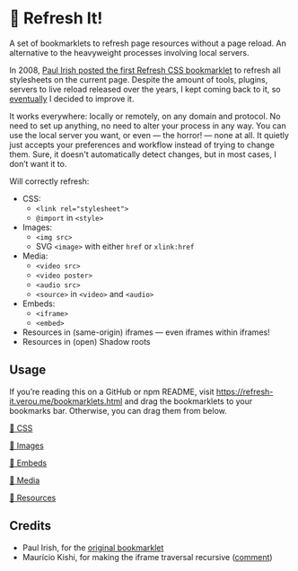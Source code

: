 # 🔄 Refresh It!

A set of bookmarklets to refresh page resources without a page reload.
An alternative to the heavyweight processes involving local servers.

In 2008, [Paul Irish posted the first Refresh CSS bookmarklet](https://www.paulirish.com/2008/how-to-iterate-quickly-when-debugging-css/) to refresh all stylesheets on the current page.
Despite the amount of tools, plugins, servers to live reload released over the years, I kept coming back to it, so [eventually](https://lea.verou.me/blog/2018/09/refresh-css-bookmarklet-v2/) I decided to improve it.

It works everywhere: locally or remotely, on any domain and protocol.
No need to set up anything, no need to alter your process in any way.
You can use the local server you want, or even — the horror! — none at all.
It quietly just accepts your preferences and workflow instead of trying to change them.
Sure, it doesn't automatically detect changes, but in most cases, I don’t want it to.

Will correctly refresh:
- CSS:
	- `<link rel="stylesheet">`
	- `@import` in `<style>`
- Images:
	- `<img src>`
	- SVG `<image>` with either `href` or `xlink:href`
- Media:
	- `<video src>`
	- `<video poster>`
	- `<audio src>`
	- `<source>` in `<video>` and `<audio>`
- Embeds:
	- `<iframe>`
	- `<embed>`
- Resources in (same-origin) iframes — even iframes within iframes!
- Resources in (open) Shadow roots

<!-- See https://lea.verou.me/blog/2018/09/refresh-css-bookmarklet-v2/ for more details. -->

## Usage

If you’re reading this on a GitHub or npm README, visit https://refresh-it.verou.me/bookmarklets.html and drag the bookmarklets to your bookmarks bar.
Otherwise, you can drag them from below.

<!-- bookmarklets -->

<a href="javascript:{function e(r,o=&quot;*&quot;,n=document){for(let e of t(o,n)){r(e)}for(let l of t(&quot;iframe&quot;,n)){if(l.contentDocument){e(r,o,l.contentDocument)}}let l=t(&quot;*&quot;,n).map((e=&gt;e.shadowRoot)).filter(Boolean);for(let t of l){e(r,o,t)}}function t(e,t=document){return Array.from(t.querySelectorAll(e))}function r(e){let t=new URL(e,location);let r=t.search+t.hash;t.searchParams.set(&quot;forceReload&quot;,Date.now());let o=t.search+t.hash;return r?e.replace(r,o):e+o}function o(e,t){return Object.prototype.toString.call(e)===`[object ${t}]`}let n=new Set([&quot;textContent&quot;,&quot;innerHTML&quot;]);function l({root:t=document,elements:l,transformURL:f=r}){for(let r in l){let c=l[r];if(Array.isArray(c)){c=Object.fromEntries(c.map((e=&gt;[e,true])))}else if(typeof c===&quot;string&quot;){c={[c]:true}}e((e=&gt;{for(let t in c){let r=c[t];if(r===true){if(n.has(t)||e.hasAttribute(t)){e[t]=f(e[t])}}else if(o(r,&quot;RegExp&quot;)){e[t]=f(e[t],r)}}}),r,t)}}const f={&quot;link[rel=stylesheet]&quot;:&quot;href&quot;,style:{textContent:/(?<=@import url\(['&quot;]?)(?<url&gt;[^)'&quot;]+)/g}};l({elements:f});
}">🔄 CSS</a>

<a href="javascript:{function e(r,o=&quot;*&quot;,n=document){for(let e of t(o,n)){r(e)}for(let c of t(&quot;iframe&quot;,n)){if(c.contentDocument){e(r,o,c.contentDocument)}}let c=t(&quot;*&quot;,n).map((e=&gt;e.shadowRoot)).filter(Boolean);for(let t of c){e(r,o,t)}}function t(e,t=document){return Array.from(t.querySelectorAll(e))}function r(e){let t=new URL(e,location);let r=t.search+t.hash;t.searchParams.set(&quot;forceReload&quot;,Date.now());let o=t.search+t.hash;return r?e.replace(r,o):e+o}function o(e,t){return Object.prototype.toString.call(e)===`[object ${t}]`}let n=new Set([&quot;textContent&quot;,&quot;innerHTML&quot;]);function c({root:t=document,elements:c,transformURL:f=r}){for(let r in c){let l=c[r];if(Array.isArray(l)){l=Object.fromEntries(l.map((e=&gt;[e,true])))}else if(typeof l===&quot;string&quot;){l={[l]:true}}e((e=&gt;{for(let t in l){let r=l[t];if(r===true){if(n.has(t)||e.hasAttribute(t)){e[t]=f(e[t])}}else if(o(r,&quot;RegExp&quot;)){e[t]=f(e[t],r)}}}),r,t)}}const f={img:&quot;src&quot;,&quot;picture &gt; source&quot;:&quot;src&quot;,object:&quot;data&quot;,image:[&quot;href&quot;,&quot;xlink:href&quot;]};c({elements:f});
}">🔄 Images</a>

<a href="javascript:{function e(r,o=&quot;*&quot;,n=document){for(let e of t(o,n)){r(e)}for(let f of t(&quot;iframe&quot;,n)){if(f.contentDocument){e(r,o,f.contentDocument)}}let f=t(&quot;*&quot;,n).map((e=&gt;e.shadowRoot)).filter(Boolean);for(let t of f){e(r,o,t)}}function t(e,t=document){return Array.from(t.querySelectorAll(e))}function r(e){let t=new URL(e,location);let r=t.search+t.hash;t.searchParams.set(&quot;forceReload&quot;,Date.now());let o=t.search+t.hash;return r?e.replace(r,o):e+o}function o(e,t){return Object.prototype.toString.call(e)===`[object ${t}]`}let n=new Set([&quot;textContent&quot;,&quot;innerHTML&quot;]);function f({root:t=document,elements:f,transformURL:l=r}){for(let r in f){let c=f[r];if(Array.isArray(c)){c=Object.fromEntries(c.map((e=&gt;[e,true])))}else if(typeof c===&quot;string&quot;){c={[c]:true}}e((e=&gt;{for(let t in c){let r=c[t];if(r===true){if(n.has(t)||e.hasAttribute(t)){e[t]=l(e[t])}}else if(o(r,&quot;RegExp&quot;)){e[t]=l(e[t],r)}}}),r,t)}}const l={iframe:&quot;src&quot;,embed:&quot;src&quot;,use:[&quot;href&quot;,&quot;xlink:href&quot;]};f({elements:l});
}">🔄 Embeds</a>

<a href="javascript:{function e(o,r=&quot;*&quot;,n=document){for(let e of t(r,n)){o(e)}for(let c of t(&quot;iframe&quot;,n)){if(c.contentDocument){e(o,r,c.contentDocument)}}let c=t(&quot;*&quot;,n).map((e=&gt;e.shadowRoot)).filter(Boolean);for(let t of c){e(o,r,t)}}function t(e,t=document){return Array.from(t.querySelectorAll(e))}function o(e){let t=new URL(e,location);let o=t.search+t.hash;t.searchParams.set(&quot;forceReload&quot;,Date.now());let r=t.search+t.hash;return o?e.replace(o,r):e+r}function r(e,t){return Object.prototype.toString.call(e)===`[object ${t}]`}let n=new Set([&quot;textContent&quot;,&quot;innerHTML&quot;]);function c({root:t=document,elements:c,transformURL:f=o}){for(let o in c){let i=c[o];if(Array.isArray(i)){i=Object.fromEntries(i.map((e=&gt;[e,true])))}else if(typeof i===&quot;string&quot;){i={[i]:true}}e((e=&gt;{for(let t in i){let o=i[t];if(o===true){if(n.has(t)||e.hasAttribute(t)){e[t]=f(e[t])}}else if(r(o,&quot;RegExp&quot;)){e[t]=f(e[t],o)}}}),o,t)}}const f={video:[&quot;src&quot;,&quot;poster&quot;],audio:&quot;src&quot;,&quot;video &gt; source&quot;:&quot;src&quot;,&quot;audio &gt; source&quot;:&quot;src&quot;};c({elements:f});
}">🔄 Media</a>

<a href="javascript:{function e(r,o=&quot;*&quot;,n=document){for(let e of t(o,n)){r(e)}for(let c of t(&quot;iframe&quot;,n)){if(c.contentDocument){e(r,o,c.contentDocument)}}let c=t(&quot;*&quot;,n).map((e=&gt;e.shadowRoot)).filter(Boolean);for(let t of c){e(r,o,t)}}function t(e,t=document){return Array.from(t.querySelectorAll(e))}function r(e){let t=new URL(e,location);let r=t.search+t.hash;t.searchParams.set(&quot;forceReload&quot;,Date.now());let o=t.search+t.hash;return r?e.replace(r,o):e+o}function o(e,t){return Object.prototype.toString.call(e)===`[object ${t}]`}let n=new Set([&quot;textContent&quot;,&quot;innerHTML&quot;]);function c({root:t=document,elements:c,transformURL:s=r}){for(let r in c){let i=c[r];if(Array.isArray(i)){i=Object.fromEntries(i.map((e=&gt;[e,true])))}else if(typeof i===&quot;string&quot;){i={[i]:true}}e((e=&gt;{for(let t in i){let r=i[t];if(r===true){if(n.has(t)||e.hasAttribute(t)){e[t]=s(e[t])}}else if(o(r,&quot;RegExp&quot;)){e[t]=s(e[t],r)}}}),r,t)}}const s={&quot;link[rel=stylesheet]&quot;:&quot;href&quot;,style:{textContent:/(?<=@import url\(['&quot;]?)(?<url&gt;[^)'&quot;]+)/g}};const i={iframe:&quot;src&quot;,embed:&quot;src&quot;,use:[&quot;href&quot;,&quot;xlink:href&quot;]};const l={video:[&quot;src&quot;,&quot;poster&quot;],audio:&quot;src&quot;,&quot;video &gt; source&quot;:&quot;src&quot;,&quot;audio &gt; source&quot;:&quot;src&quot;};const f={img:&quot;src&quot;,&quot;picture &gt; source&quot;:&quot;src&quot;,object:&quot;data&quot;,image:[&quot;href&quot;,&quot;xlink:href&quot;]};var a=Object.freeze({__proto__:null,css:s,embeds:i,images:f,media:l});c({elements:{...a}});
}">🔄 Resources</a>

<!-- / bookmarklets -->

## Credits

- Paul Irish, for the [original bookmarklet](https://www.paulirish.com/2008/how-to-iterate-quickly-when-debugging-css/)
- Maurício Kishi, for making the iframe traversal recursive ([comment](http://lea.verou.me/2018/09/refresh-css-bookmarklet-v2/#comment-4102700684))
